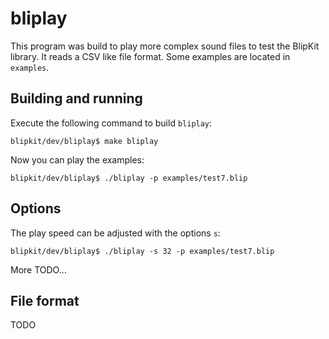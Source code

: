bliplay
=======

This program was build to play more complex sound files to test the BlipKit
library. It reads a CSV like file format. Some examples are located in
`examples`.

Building and running
--------------------

Execute the following command to build `bliplay`:

	blipkit/dev/bliplay$ make bliplay

Now you can play the examples:

	blipkit/dev/bliplay$ ./bliplay -p examples/test7.blip

Options
-------

The play speed can be adjusted with the options `s`:

	blipkit/dev/bliplay$ ./bliplay -s 32 -p examples/test7.blip

More TODO...

File format
-----------

TODO

